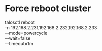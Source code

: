 # Force reboot cluster

talosctl reboot \
 -n 192.168.2.231,192.168.2.232,192.168.2.233 \
 --mode=powercycle \
 --wait=false \
 --timeout=1m
